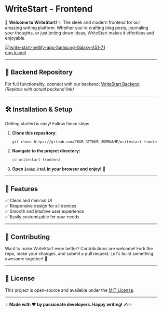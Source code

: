 # WriteStart - Frontend

🚀 **Welcome to WriteStart!** ✨ The sleek and modern frontend for our amazing writing platform. Whether you're crafting blog posts, journaling your thoughts, or just jotting down ideas, WriteStart makes it effortless and enjoyable.  

<a href="https://ibb.co/k69CjbMs"><img src="https://i.ibb.co/qFWQKqx3/write-start-netlify-app-Samsung-Galaxy-A51-71.png" alt="write-start-netlify-app-Samsung-Galaxy-A51-71" border="0"></a><br /><a target='_blank' href='https://usefulwebtool.com/'>eng to viet</a><br />

---

## 🔗 Backend Repository
For full functionality, connect with our backend: [WriteStart Backend](#) *(Replace with actual backend link)*

---

## 🛠️ Installation & Setup
Getting started is easy! Follow these steps:

1. **Clone this repository:**  
   ```bash
   git clone https://github.com/YOUR_GITHUB_USERNAME/writestart-frontend.git
   ```
2. **Navigate to the project directory:**  
   ```bash
   cd writestart-frontend
   ```
3. **Open `index.html` in your browser and enjoy!** 🎉

---

## 🎨 Features
✅ Clean and minimal UI  
✅ Responsive design for all devices  
✅ Smooth and intuitive user experience  
✅ Easily customizable for your needs  

---

## 🤝 Contributing
Want to make WriteStart even better? Contributions are welcome! Fork the repo, make your changes, and submit a pull request. Let's build something awesome together! 🚀

---

## 📝 License
This project is open-source and available under the [MIT License](LICENSE).

---

💡 **Made with ❤️ by passionate developers. Happy writing!** ✍️✨
